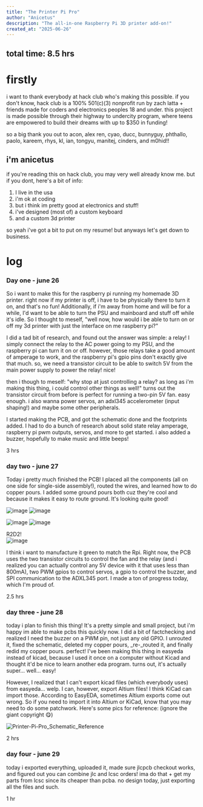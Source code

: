 ```yaml
---
title: "The Printer Pi Pro"
author: "Anicetus"
description: "The all-in-one Raspberry Pi 3D printer add-on!"
created_at: "2025-06-26"
---
```


## total time: 8.5 hrs

# firstly

i want to thank everybody at hack club who's making this possible. if you don't know, hack club is a 100% 501(c)(3) nonprofit run by zach latta + friends made for coders and electronics peoples 18 and under. this project is made possible through their highway to undercity program, where teens are empowered to build their dreams with up to $350 in funding!

so a big thank you out to acon, alex ren, cyao, ducc, bunnyguy, phthallo, paolo, kareem, rhys, kl, ian, tongyu, manitej, cinders, and m0hid!!

## i'm anicetus
if you're reading this on hack club, you may very well already know me. but if you dont, here's a bit of info:
1. I live in the usa
2. i'm ok at coding
3. but i think im pretty good at electronics and stuff!
4. i've designed (most of) a custom keyboard
5. and a custom 3d printer

so yeah i've got a bit to put on my resume! but anyways let's get down to business.

# log

### Day one - june 26
So i want to make this for the raspberry pi running my homemade 3D printer. right now if my printer is off, i have to be physically there to turn it on, and that's no fun! Additionally, if i'm away from home and will be for a while, I'd want to be able to turn the PSU and mainboard and stuff off while it's idle. So I thought to meself, "well now, how would i be able to turn on or off my 3d printer with just the interface on me raspberry pi?"

I did a tad bit of research, and found out the answer was simple: a relay! I simply connect the relay to the AC power going to my PSU, and the raspberry pi can turn it on or off. however, those relays take a good amount of amperage to work, and the raspberry pi's gpio pins don't exactly give that much. so, we need a transistor circuit to be able to switch 5V from the main power supply to power the relay! nice!

then i though to meself: "why stop at just controlling a relay? as long as i'm making this thing, i could control other things as well!" turns out the transistor circuit from before is perfect for running a two-pin 5V fan. easy enough. i also wanna power servos, an adxl345 accelerometer (input shaping!) and maybe some other peripherals.

I started making the PCB, and got the schematic done and the footprints added. I had to do a bunch of research about solid state relay amperage, raspberry pi pwm outputs, servos, and more to get started. i also added a buzzer, hopefully to make music and little beeps!

3 hrs

### day two - june 27
Today i pretty much finished the PCB! I placed all the components (all on one side for single-side assembly!), routed the wires, and learned how to do copper pours. I added some ground pours both cuz they're cool and because it makes it easy to route ground. It's looking quite good!

![image](https://github.com/user-attachments/assets/212c6bb1-469b-4982-8ee0-1dbfafb7e7b5)
![image](https://github.com/user-attachments/assets/ec7b4a88-47f5-4b49-b34a-9a16911ebaaf)

![image](https://github.com/user-attachments/assets/40646067-8858-459c-b2b9-70f6d47fd802)
![image](https://github.com/user-attachments/assets/e3e629e5-3b6e-499d-bef0-8d23540b7ec5)

R2D2!  
![image](https://github.com/user-attachments/assets/57d79acc-35de-48f9-ad8a-6c532dd3ad10)

I think i want to manufacture it green to match the Rpi. Right now, the PCB uses the two transistor circuits to control the fan and the relay (and i realized you can actually control any 5V device with it that uses less than 800mA), two PWM gpios to control servos, a gpio to control the buzzer, and SPI communication to the ADXL345 port. I made a ton of progress today, which I'm proud of.

2.5 hrs

### day three - june 28
today i plan to finish this thing! It's a pretty simple and small project, but i'm happy im able to make pcbs this quickly now. I did a bit of factchecking and realized I need the buzzer on a PWM pin, not just any old GPIO. I unrouted it, fixed the schematic, deleted my copper pours, _re-_routed it, and finally redid my copper pours. perfect! I've been making this thing in easyeda instead of kicad, because I used it once on a computer without Kicad and thought it'd be nice to learn another eda program. turns out, it's actually super... well... easy!

However, I realized that I can't export kicad files (which everybody uses) from easyeda... welp. I can, however, export Altium files! I think KiCad can import those. According to EasyEDA, sometimes Altium exports come out wrong. So if you need to import it into Altium or KiCad, know that you may need to do some patchwork. Here's some pics for reference: (ignore the giant copyright :yum:)

![Printer-Pi-Pro_Schematic_Reference](https://github.com/user-attachments/assets/ad8f5136-f840-4789-8cb4-63b0acfed138)

2 hrs

### day four - june 29
today i exported everything, uploaded it, made sure jlcpcb checkout works, and figured out you can combine jlc and lcsc orders! ima do that + get my parts from lcsc since its cheaper than pcba. no design today, just exporting all the files and such.

1 hr
